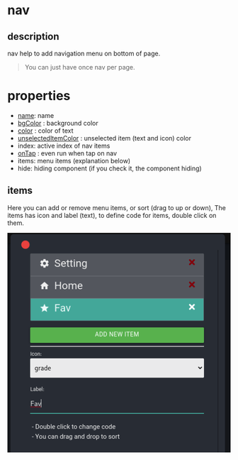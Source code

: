 # nav 

## description

nav help to add navigation menu on bottom of page.

> You can just have once nav per page.

# properties

-  [name](/properties/name.md): name
- [bgColor](/properties/color.md) : background color
- [color](/properties/color.md) : color of text
- [unselectedItemColor](/properties/color.md) : unselected item (text and icon) color
- index: active index of nav items
- [onTap](/events.md) : even run when tap on nav
- items: menu items (explanation below)
- hide: hiding component (if you check it, the component hiding)

## items

Here you can add or remove menu items, or sort (drag to up or down),
The items has icon and label (text), to define code for items,
double click on them.

![alt text](/assets/images/properties/items.png)


